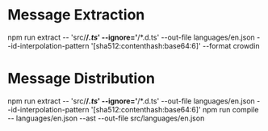 # Message Extraction

npm run extract -- 'src/**/_.ts_' --ignore='**/\*.d.ts' --out-file languages/en.json --id-interpolation-pattern '[sha512:contenthash:base64:6]' --format crowdin

# Message Distribution

npm run extract -- 'src/**/_.ts_' --ignore='**/\*.d.ts' --out-file languages/en.json --id-interpolation-pattern '[sha512:contenthash:base64:6]'
npm run compile -- languages/en.json --ast --out-file src/languages/en.json
